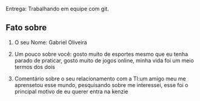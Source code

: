 
Entrega: Trabalhando em equipe com git.

## Fato sobre <Gabriel Oliveira>

1. O seu Nome: Gabriel Oliveira


2. Um pouco sobre você: gosto muito de esportes mesmo que eu tenha parado de praticar, gosto muito de jogos online,  minha vida foi um meio termos dos dois     


3. Comentário sobre o seu relacionamento com a TI:um amigo meu me aprensetou esse mundo, pesquisando sobre me interessei, esse foi o principal motivo de eu querer entra na kenzie
